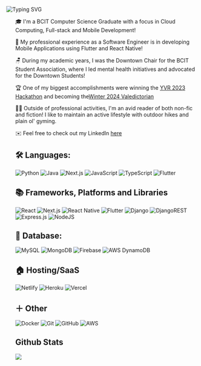 ![Typing SVG](https://readme-typing-svg.demolab.com/?lines=Hello+I+am+Matthew!)
<br>
<ul dir="auto">

🎓 I'm a BCIT Computer Science Graduate with a focus in Cloud Computing, Full-stack and Mobile Development!

💼 My professional experience as a Software Engineer is in developing Mobile Applications using Flutter and React Native! 

🪑 During my academic years, I was the Downtown Chair for the BCIT Student Association, where I led mental health initiatives and advocated for the Downtown Students!

🏆 One of my biggest accomplishments were winning the <a href="https://www.linkedin.com/posts/matthew-puyat_yvr-inaugural-student-hackathon-activity-7062588375278505984-0LeE?utm_source=share&utm_medium=member_desktop" rel="nofollow">YVR 2023 Hackathon</a> and becoming the<a href="[https://www.linkedin.com/in/matthew-puyat-112318195/](https://www.linkedin.com/posts/bcitcomputing_we-had-such-a-wonderful-convocation-yesterday-ugcPost-7171619283800612864-yZ8y?utm_source=share&utm_medium=member_desktop)" rel="nofollow">Winter 2024 Valedictorian</a>

🏋️‍♂️ Outside of professional activities, I'm an avid reader of both non-fic and fiction! I like to maintain an active lifestyle with outdoor hikes and plain ol' gyming. 

✉️ Feel free to check out my LinkedIn <a href="https://www.linkedin.com/in/matthew-puyat-112318195/" rel="nofollow">here</a>

## 🛠️ Languages:
![Python](https://img.shields.io/badge/python-3670A0?style=for-the-badge&logo=python&logoColor=ffdd54)
![Java](https://img.shields.io/badge/java-%23ED8B00.svg?style=for-the-badge&logo=java&logoColor=white)
![Next.js](https://img.shields.io/badge/Next.js-0095D5?&style=for-the-badge&logo=next.js&logoColor=white)
![JavaScript](https://img.shields.io/badge/javascript-%23323330.svg?style=for-the-badge&logo=javascript&logoColor=%23F7DF1E)
![TypeScript](https://img.shields.io/badge/TypeScript-007ACC?style=for-the-badge&logo=typescript&logoColor=white)
![Flutter](https://img.shields.io/badge/Dart-0095D5?&style=for-the-badge&logo=flutter&logoColor=white)

## 📚 Frameworks, Platforms and Libraries
![React](https://img.shields.io/badge/React-20232A?style=for-the-badge&logo=react&logoColor=61DAFB)
![Next.js](https://img.shields.io/badge/Next.js-0095D5?&style=for-the-badge&logo=next.js&logoColor=white)
![React Native](https://img.shields.io/badge/React_Native-0095D5?&style=for-the-badge&logo=react&logoColor=white)
![Flutter](https://img.shields.io/badge/Flutter-0095D5?&style=for-the-badge&logo=flutter&logoColor=white)
![Django](https://img.shields.io/badge/django-%23092E20.svg?style=for-the-badge&logo=django&logoColor=white)
![DjangoREST](https://img.shields.io/badge/DJANGO-REST-ff1709?style=for-the-badge&logo=django&logoColor=white&color=ff1709&labelColor=gray)
![Express.js](https://img.shields.io/badge/express.js-%23404d59.svg?style=for-the-badge&logo=express&logoColor=%2361DAFB)
![NodeJS](https://img.shields.io/badge/node.js-6DA55F?style=for-the-badge&logo=node.js&logoColor=white)


## 📀 Database:
![MySQL](https://img.shields.io/badge/mysql-%2300f.svg?style=for-the-badge&logo=mysql&logoColor=white)
![MongoDB](https://img.shields.io/badge/MongoDB-%234ea94b.svg?style=for-the-badge&logo=mongodb&logoColor=white)
![Firebase](https://img.shields.io/badge/firebase-%23039BE5.svg?style=for-the-badge&logo=firebase)
![AWS DynamoDB](https://img.shields.io/badge/AWS_DynamoDB-0095D5?&style=for-the-badge&logo=amazon-dynamodb&logoColor=white)


## 🏠 Hosting/SaaS
![Netlify](https://img.shields.io/badge/netlify-%23000000.svg?style=for-the-badge&logo=netlify&logoColor=#00C7B7)
![Heroku](https://img.shields.io/badge/heroku-%23430098.svg?style=for-the-badge&logo=heroku&logoColor=white)
![Vercel](https://img.shields.io/badge/Vercel-0095D5?&style=for-the-badge&logo=vercel&logoColor=white)

## ＋ Other
![Docker](https://img.shields.io/badge/docker-%230db7ed.svg?style=for-the-badge&logo=docker&logoColor=white)
![Git](https://img.shields.io/badge/git-%23F05033.svg?style=for-the-badge&logo=git&logoColor=white)
![GitHub](https://img.shields.io/badge/github-%23121011.svg?style=for-the-badge&logo=github&logoColor=white)
![AWS](https://img.shields.io/badge/AWS-0095D5?&style=for-the-badge&logo=amazon-aws&logoColor=white)

## Github Stats
![](https://komarev.com/ghpvc/?username=matirix)
















